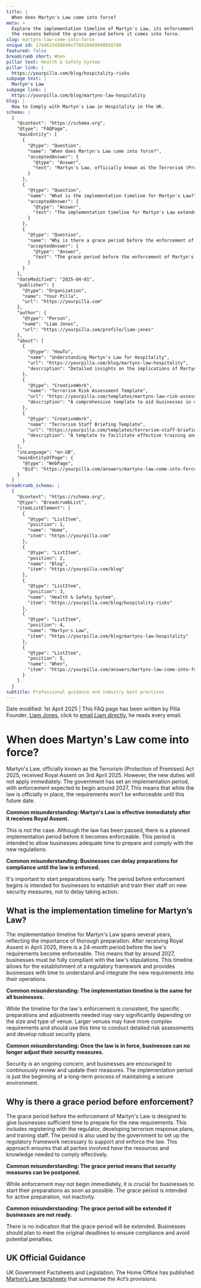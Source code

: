 ```yaml
---
title: |
  When does Martyn's Law come into force?
meta: >
  Explore the implementation timeline of Martyn's Law, its enforcement date, and
  the reasons behind the grace period before it comes into force.
slug: martyns-law-come-into-force
unique id: 1744633430849x778928489698018700
featured: false
breadcrumb short: When
pillar text: Health & Safety System
pillar link: |
  https://yourpilla.com/blog/hospitality-risks
subpage text: |
  Martyn's Law
subpage link: |
  https://yourpilla.com/blog/martyns-law-hospitality
blog: |
  How to Comply with Martyn's Law in Hospitality in the UK.
schema: |
  {
    "@context": "https://schema.org",
    "@type": "FAQPage",
    "mainEntity": [
      {
        "@type": "Question",
        "name": "When does Martyn's Law come into force?",
        "acceptedAnswer": {
          "@type": "Answer",
          "text": "Martyn's Law, officially known as the Terrorism (Protection of Premises) Act 2025, was granted Royal Assent on 3rd April 2025. However, its requirements will not become enforceable immediately. There is an implementation period set by the government, with enforcement expected to start around 2027. This preparation time allows businesses to adequately prepare for compliance with the new regulations."
        }
      },
      {
        "@type": "Question",
        "name": "What is the implementation timeline for Martyn's Law?",
        "acceptedAnswer": {
          "@type": "Answer",
          "text": "The implementation timeline for Martyn's Law extends over several years, leading to the enforceability of its requirements by around 2027. This timeline is designed to allow sufficient time for businesses to understand and integrate the new security measures, and for the government to establish the necessary regulatory frameworks."
        }
      },
      {
        "@type": "Question",
        "name": "Why is there a grace period before the enforcement of Martyn's Law?",
        "acceptedAnswer": {
          "@type": "Answer",
          "text": "The grace period before the enforcement of Martyn's Law provides businesses with the necessary time to prepare for adherence to the new regulations. This includes activities such as registering with the regulator, preparing terrorism response plans, and training staff. This period is critical to ensure that all parties involved are ready and able to comply with the law once it becomes enforceable."
        }
      }
    ],
    "dateModified": "2025-04-01",
    "publisher": {
      "@type": "Organization",
      "name": "Your Pilla",
      "url": "https://yourpilla.com"
    },
    "author": {
      "@type": "Person",
      "name": "Liam Jones",
      "url": "https://yourpilla.com/profile/liam-jones"
    },
    "about": [
      {
        "@type": "HowTo",
        "name": "Understanding Martyn's Law for Hospitality",
        "url": "https://yourpilla.com/blog/martyns-law-hospitality",
        "description": "Detailed insights on the implications of Martyn's Law for the hospitality industry and the necessary steps for compliance."
      },
      {
        "@type": "CreativeWork",
        "name": "Terrorism Risk Assessment Template",
        "url": "https://yourpilla.com/templates/martyns-law-risk-assessment",
        "description": "A comprehensive template to aid businesses in conducting a thorough terrorism risk assessment in compliance with Martyn's Law."
      },
      {
        "@type": "CreativeWork",
        "name": "Terrorism Staff Briefing Template",
        "url": "https://yourpilla.com/templates/terrorism-staff-briefing",
        "description": "A template to facilitate effective training and briefing of staff on terrorism-related security measures as required by Martyn's Law."
      }
    ],
    "inLanguage": "en-GB",
    "mainEntityOfPage": {
      "@type": "WebPage",
      "@id": "https://yourpilla.com/answers/martyns-law-come-into-force"
    }
  }
breadcrumb_schema: |
  {
    "@context": "https://schema.org",
    "@type": "BreadcrumbList",
    "itemListElement": [
      {
        "@type": "ListItem",
        "position": 1,
        "name": "Home",
        "item": "https://yourpilla.com"
      },
      {
        "@type": "ListItem",
        "position": 2,
        "name": "Blog",
        "item": "https://yourpilla.com/blog"
      },
      {
        "@type": "ListItem",
        "position": 3,
        "name": "Health & Safety System",
        "item": "https://yourpilla.com/blog/hospitality-risks"
      },
      {
        "@type": "ListItem",
        "position": 4,
        "name": "Martyn's Law",
        "item": "https://yourpilla.com/blog/martyns-law-hospitality"
      },
      {
        "@type": "ListItem",
        "position": 5,
        "name": "When",
        "item": "https://yourpilla.com/answers/martyns-law-come-into-force"
      }
    ]
  }
subtitle: Professional guidance and industry best practices
---
```


Date modified: 1st April 2025 | This FAQ page has been written by Pilla Founder, [Liam Jones](https://yourpilla.com/profile/liam-jones), click to [email Liam directly](https://mailto:liam@yourpilla.com), he reads every email.

# When does Martyn's Law come into force?

Martyn's Law, officially known as the Terrorism (Protection of Premises) Act 2025, received Royal Assent on 3rd April 2025. However, the new duties will not apply immediately. The government has set an implementation period, with enforcement expected to begin around 2027. This means that while the law is officially in place, the requirements won't be enforceable until this future date.

**Common misunderstanding: Martyn's Law is effective immediately after it receives Royal Assent.**

This is not the case. Although the law has been passed, there is a planned implementation period before it becomes enforceable. This period is intended to allow businesses adequate time to prepare and comply with the new regulations.

**Common misunderstanding: Businesses can delay preparations for compliance until the law is enforced.**

It's important to start preparations early. The period before enforcement begins is intended for businesses to establish and train their staff on new security measures, not to delay taking action.

## What is the implementation timeline for Martyn’s Law?

The implementation timeline for Martyn's Law spans several years, reflecting the importance of thorough preparation. After receiving Royal Assent in April 2025, there is a 24-month period before the law's requirements become enforceable. This means that by around 2027, businesses must be fully compliant with the law's stipulations. This timeline allows for the establishment of a regulatory framework and provides businesses with time to understand and integrate the new requirements into their operations.

**Common misunderstanding: The implementation timeline is the same for all businesses.**

While the timeline for the law's enforcement is consistent, the specific preparations and adjustments needed may vary significantly depending on the size and type of venue. Larger venues may have more complex requirements and should use this time to conduct detailed risk assessments and develop robust security plans.

**Common misunderstanding: Once the law is in force, businesses can no longer adjust their security measures.**

Security is an ongoing concern, and businesses are encouraged to continuously review and update their measures. The implementation period is just the beginning of a long-term process of maintaining a secure environment.

## Why is there a grace period before enforcement?

The grace period before the enforcement of Martyn's Law is designed to give businesses sufficient time to prepare for the new requirements. This includes registering with the regulator, developing terrorism response plans, and training staff. The period is also used by the government to set up the regulatory framework necessary to support and enforce the law. This approach ensures that all parties involved have the resources and knowledge needed to comply effectively.

**Common misunderstanding: The grace period means that security measures can be postponed.**

While enforcement may not begin immediately, it is crucial for businesses to start their preparations as soon as possible. The grace period is intended for active preparation, not inactivity.

**Common misunderstanding: The grace period will be extended if businesses are not ready.**

There is no indication that the grace period will be extended. Businesses should plan to meet the original deadlines to ensure compliance and avoid potential penalties.

## UK Official Guidance

UK Government Factsheets and Legislation: The Home Office has published [Martyn’s Law factsheets](https://homeofficemedia.blog.gov.uk/2023/12/06/martyns-law-factsheets/) that summarise the Act’s provisions.
